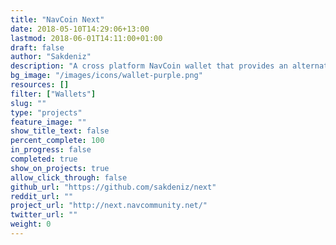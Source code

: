 ```yaml
---
title: "NavCoin Next"
date: 2018-05-10T14:29:06+13:00
lastmod: 2018-06-01T14:11:00+01:00
draft: false
author: "Sakdeniz"
description: "A cross platform NavCoin wallet that provides an alternative to NavCoin Core and an even more user friendly graphical interface."
bg_image: "/images/icons/wallet-purple.png"
resources: []
filter: ["Wallets"]
slug: ""
type: "projects"
feature_image: ""
show_title_text: false
percent_complete: 100
in_progress: false
completed: true
show_on_projects: true
allow_click_through: false
github_url: "https://github.com/sakdeniz/next"
reddit_url: ""
project_url: "http://next.navcommunity.net/"
twitter_url: ""
weight: 0
---
```

